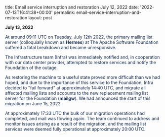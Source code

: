 title: Email service interruption and restoration July 12, 2022
date: '2022-07-13T16:41:38+00:00'
permalink: email-service-interruption-and-restoration
layout: post

<p><b>July 13, 2022</b></p><p><span style="color: rgb(23, 43, 77); font-family: -apple-system, BlinkMacSystemFont, &quot;Segoe UI&quot;, Roboto, Oxygen, Ubuntu, &quot;Fira Sans&quot;, &quot;Droid Sans&quot;, &quot;Helvetica Neue&quot;, sans-serif;">At around 09:11 UTC on Tuesday, July 12th 2022, the primary mailing list server (colloquially known as <b>Hermes</b>) at The Apache Software Foundation suffered a fatal breakdown and became unresponsive.</span><br></p><p style="margin-bottom: 0px; padding: 0px; color: rgb(23, 43, 77); font-family: -apple-system, BlinkMacSystemFont, &quot;Segoe UI&quot;, Roboto, Oxygen, Ubuntu, &quot;Fira Sans&quot;, &quot;Droid Sans&quot;, &quot;Helvetica Neue&quot;, sans-serif;">The Infrastructure team (Infra) was immediately notified and, in cooperation with our data center provider, attempted to restore services and notify the Foundation of the outage.</p><p style="margin-bottom: 0px; padding: 0px; color: rgb(23, 43, 77); font-family: -apple-system, BlinkMacSystemFont, &quot;Segoe UI&quot;, Roboto, Oxygen, Ubuntu, &quot;Fira Sans&quot;, &quot;Droid Sans&quot;, &quot;Helvetica Neue&quot;, sans-serif;">As restoring the machine to a useful state proved more difficult than we had hoped, and due to the importance of this service to the Foundation, Infra decided to "fail forward" at approximately 14:40 UTC, and migrate all affected mailing lists and accounts to the new replacement mailing list server for the Foundation (<b>mailgw</b>). We had announced the start of this migration on June 15, 2022.</p><p class="auto-cursor-target" style="margin-bottom: 0px; padding: 0px; color: rgb(23, 43, 77); font-family: -apple-system, BlinkMacSystemFont, &quot;Segoe UI&quot;, Roboto, Oxygen, Ubuntu, &quot;Fira Sans&quot;, &quot;Droid Sans&quot;, &quot;Helvetica Neue&quot;, sans-serif;">At approximately 17:33 UTC the bulk of our migration operations had completed, and mail was flowing again. The team continued to address and monitor issues arising as a result of the migration, and the mailing list services were deemed fully operational at approximately 20:00 UTC.</p>
